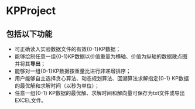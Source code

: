 # KPProject
## 包括以下功能
- 可正确读入实验数据文件的有效{0-1}KP数据；
- 能够绘制任意一组{0-1}KP数据以价值重量为横轴、价值为纵轴的数据散点图并将其**导出**；
- 能够对一组{0-1}KP数据按重量比进行非递增排序；
- 用户能够自主选择贪心算法、动态规划算法、回溯算法求解指定{0-1} KP数据的最优解和求解时间（以秒为单位）；
- 任意一组{0-1} KP数据的最优解、求解时间和解向量可保存为txt文件或导出EXCEL文件。
